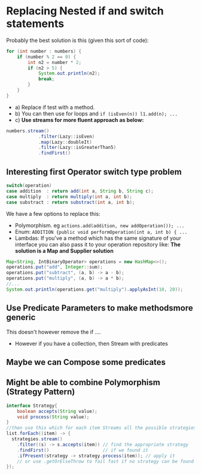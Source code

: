 # Replacing Nested if and switch statements

Probably the best solution is this (given this sort of code):
``` java
for (int number : numbers) {
    if (number % 2 == 0) {
        int n2 = number * 2;
        if (n2 > 5) {
            System.out.println(n2);
            break;
        }
    }
}
```
  - a) Replace if test with a method.
  - b) You can then use for loops and `if (isEven(n)) l1.add(n); ...`
  - c) **Use  streams for more fluent approach as below:**
``` java
numbers.stream()
            .filter(Lazy::isEven)
            .map(Lazy::doubleIt)
            .filter(Lazy::isGreaterThan5)
            .findFirst()
```

## Interesting first Operator switch type problem
``` java
switch(operation)
case addition  : return add(int a, String b, String c);
case multiply  : return multiply(int a, int b);
case substract : return substract(int a, int b);
```
We have a few options to replace this:
  - Polymorphism. eg `actions.add(addition, new addOperation()); ...`
  - Enum: `ADDITION {public void performOperation(int a, int b) { ...` 
  - Lambdas: If you've a method which has the same signature of your interface you can also pass it to your operation repository like:
 **The solution is a Map and Supplier solution**
``` java
Map<String, IntBinaryOperator> operations = new HashMap<>();
operations.put("add", Integer::sum);
operations.put("subtract", (a, b) -> a - b);
operations.put("multiply", (a, b) -> a * b);
//...
System.out.println(operations.get("multiply").applyAsInt(10, 20));
```

## Use Predicate Parameters to make methodsmore generic
  This doesn't however remove the if ....
  - However if you have a collection, then Stream with predicates
  
## Maybe we can Compose some predicates  

## Might be able to combine Polymorphism (Strategy Pattern)
``` java
interface Strategy{
    boolean accepts(String value);
    void process(String value);
}
//then use this which for each item Streams all the possible strategies, to find the method to process
list.forEach((item) -> {
  strategies.stream()
    .filter((s) -> s.accepts(item)) // find the appropriate strategy
    .findFirst()                    // if we found it
    .ifPresent(strategy -> strategy.process(item)); // apply it
    // or use .getOrElseThrow to fail fast if no strategy can be found
});
```
